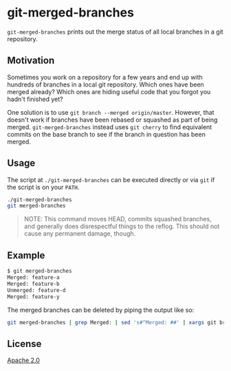 # git-merged-branches

`git-merged-branches` prints out the merge status of all local branches in a
git repository.

## Motivation

Sometimes you work on a repository for a few years and end up with hundreds of
branches in a local git repository. Which ones have been merged already? Which
ones are hiding useful code that you forgot you hadn't finished yet?

One solution is to use `git branch --merged origin/master`. However, that
doesn't work if branches have been rebased or squashed as part of being merged.
`git-merged-branches` instead uses `git cherry` to find equivalent commits on
the base branch to see if the branch in question has been merged.

## Usage

The script at `./git-merged-branches` can be executed directly or via `git` if
the script is on your `PATH`.

```bash
./git-merged-branches
git merged-branches
```

> NOTE: This command moves HEAD, commits squashed branches, and generally does
> disrespectful things to the reflog. This should not cause any permanent
> damage, though.

## Example

```bash
$ git merged-branches
Merged: feature-a
Merged: feature-b
Unmerged: feature-d
Merged: feature-y
```

The merged branches can be deleted by piping the output like so:

```bash
git merged-branches | grep Merged: | sed 's#^Merged: ##' | xargs git branch --delete --force
```

## License

[Apache 2.0](https://www.apache.org/licenses/LICENSE-2.0)
